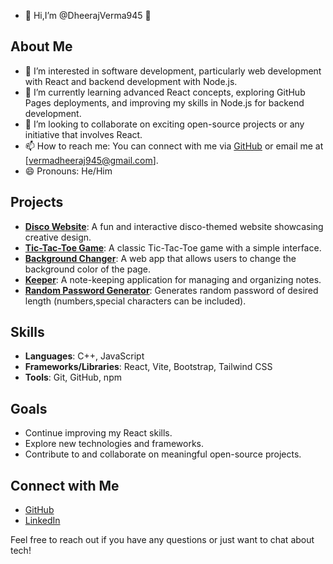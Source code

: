- 👋 Hi,I’m @DheerajVerma945 👋

## About Me
- 👀 I’m interested in software development, particularly web development with React and backend development with Node.js.
- 🌱 I’m currently learning advanced React concepts, exploring GitHub Pages deployments, and improving my skills in Node.js for backend development.
- 💞️ I’m looking to collaborate on exciting open-source projects or any initiative that involves React.
- 📫 How to reach me: You can connect with me via [GitHub](https://github.com/DheerajVerma945) or email me at [vermadheeraj945@gmail.com].
- 😄 Pronouns: He/Him


## Projects
- [**Disco Website**](https://dheerajverma945.github.io/Disco-Website/): A fun and interactive disco-themed website showcasing creative design.
- [**Tic-Tac-Toe Game**](https://dheerajverma945.github.io/Tic-Tac-Toe-Game/): A classic Tic-Tac-Toe game with a simple interface.
- [**Background Changer**](https://dheerajverma945.github.io/Background-Changer/): A web app that allows users to change the background color of the page.
- [**Keeper**](https://dheerajverma945.github.io/Keeper/): A note-keeping application for managing and organizing notes.
- [**Random Password Generator**](https://dheerajverma945.github.io/Keeper/): Generates random password of desired length (numbers,special characters can be included).

## Skills
- **Languages**: C++, JavaScript
- **Frameworks/Libraries**: React, Vite, Bootstrap, Tailwind CSS
- **Tools**: Git, GitHub, npm

## Goals
- Continue improving my React skills.
- Explore new technologies and frameworks.
- Contribute to and collaborate on meaningful open-source projects.

## Connect with Me
- [GitHub](https://github.com/DheerajVerma945)
- [LinkedIn](https://www.linkedin.com/in/vermadheeraj945)

Feel free to reach out if you have any questions or just want to chat about tech!

<!---
DheerajVerma945/DheerajVerma945 is a ✨ special ✨ repository because its `README.md` (this file) appears on your GitHub profile.
You can click the Preview link to take a look at your changes.
--->
